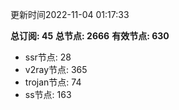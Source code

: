 更新时间2022-11-04 01:17:33

**总订阅: 45**
**总节点: 2666**
**有效节点: 630**
- ssr节点: 28
- v2ray节点: 365
- trojan节点: 74
- ss节点: 163
